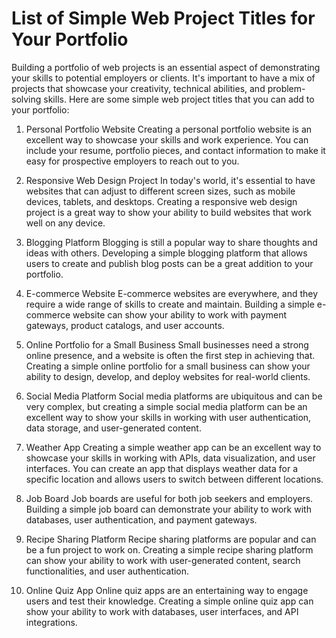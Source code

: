 # List of Simple Web Project Titles for Your Portfolio

Building a portfolio of web projects is an essential aspect of demonstrating your skills to potential employers or clients. It's important to have a mix of projects that showcase your creativity, technical abilities, and problem-solving skills. Here are some simple web project titles that you can add to your portfolio:

1. Personal Portfolio Website
   Creating a personal portfolio website is an excellent way to showcase your skills and work experience. You can include your resume, portfolio pieces, and contact information to make it easy for prospective employers to reach out to you.

2. Responsive Web Design Project
   In today's world, it's essential to have websites that can adjust to different screen sizes, such as mobile devices, tablets, and desktops. Creating a responsive web design project is a great way to show your ability to build websites that work well on any device.

3. Blogging Platform
   Blogging is still a popular way to share thoughts and ideas with others. Developing a simple blogging platform that allows users to create and publish blog posts can be a great addition to your portfolio.

4. E-commerce Website
   E-commerce websites are everywhere, and they require a wide range of skills to create and maintain. Building a simple e-commerce website can show your ability to work with payment gateways, product catalogs, and user accounts.

5. Online Portfolio for a Small Business
   Small businesses need a strong online presence, and a website is often the first step in achieving that. Creating a simple online portfolio for a small business can show your ability to design, develop, and deploy websites for real-world clients.

6. Social Media Platform
   Social media platforms are ubiquitous and can be very complex, but creating a simple social media platform can be an excellent way to show your skills in working with user authentication, data storage, and user-generated content.

7. Weather App
   Creating a simple weather app can be an excellent way to showcase your skills in working with APIs, data visualization, and user interfaces. You can create an app that displays weather data for a specific location and allows users to switch between different locations.

8. Job Board
   Job boards are useful for both job seekers and employers. Building a simple job board can demonstrate your ability to work with databases, user authentication, and payment gateways.

9. Recipe Sharing Platform
   Recipe sharing platforms are popular and can be a fun project to work on. Creating a simple recipe sharing platform can show your ability to work with user-generated content, search functionalities, and user authentication.

10. Online Quiz App
    Online quiz apps are an entertaining way to engage users and test their knowledge. Creating a simple online quiz app can show your ability to work with databases, user interfaces, and API integrations.
